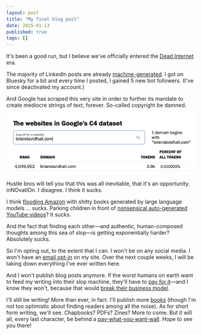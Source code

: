 ```yaml
---
layout: post
title: "My final blog post"
date: 2025-01-13
published: true
tags: []
---
```


It's been a good run, but I believe we've officially entered the [Dead Internet](https://en.wikipedia.org/wiki/Dead_Internet_theory) era. 

The majority of LinkedIn posts are already [machine-generated](https://www.wired.com/story/linkedin-ai-generated-influencers/). I got on Bluesky for a bit and every time I posted, I gained 5 new bot followers. (I've since deactivated my account.)

And Google has scraped this very site in order to further its mandate to create mediocre strings of text, forever. So-called copyright be damned.

![screenshot showing my website is included in Google's C4 dataset](/images/my-website-c4-dataset.png)

Hustle bros will tell you that this was all inevitable, that it's an opportunity. inNOvatIOn. I disagree. I think it sucks.

I think [flooding Amazon](https://www.theguardian.com/books/2023/sep/20/amazon-restricts-authors-from-self-publishing-more-than-three-books-a-day-after-ai-concerns) with shitty books generated by large language models ... sucks. Parking children in front of [nonsensical auto-generated YouTube videos](https://www.wired.com/story/your-kid-may-be-watching-ai-generated-videos-on-youtube/)? It sucks. 

And the fact that finding each other—and authentic, human-composed thoughts among this sea of slop—is getting exponentially harder? Absolutely sucks.

So I'm opting out, to the extent that I can. I won't be on any social media. I won't have an [email opt-in](/why-i-am-asking-for-money/) on my site. Over the next couple weeks, I will be taking down everything I've ever written here.

And I won't publish blog posts anymore. If the worst humans on earth want to feed my writing into their slop machine, they'll have to [pay for it](/support)—and I know they won't, because that would [break their business model](https://futurism.com/the-byte/openai-copyrighted-material-parliament).

I'll still be writing! More than ever, in fact. I'll publish more [books](/books) (though I'm not too optimistic about finding readers among all the noise). As for short form writing, we'll see. Chapbooks? PDFs? Zines? More to come. But it will all, every last character, be behind a [pay-what-you-want-wall](/support). Hope to see you there!
